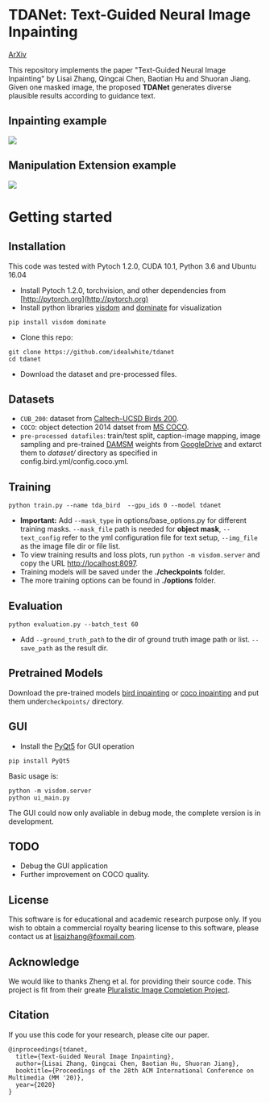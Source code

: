 
# TDANet: Text-Guided Neural Image Inpainting 
[ArXiv](https://arxiv.org/abs/2004.03212) 
<br>

This repository implements the paper "Text-Guided Neural Image Inpainting" 
by Lisai Zhang, Qingcai Chen, Baotian Hu and Shuoran Jiang. Given one masked image, the proposed 
**TDANet** generates diverse plausible results according to guidance text.

## Inpainting example

<img src='https://github.com/idealwhite/tdanet/blob/master/images/inpainting_example.png' align="center">

## Manipulation Extension example

<img src='https://github.com/idealwhite/tdanet/blob/master/images/manipulation_example.png' align="center">

# Getting started
## Installation
This code was tested with Pytoch 1.2.0, CUDA 10.1, Python 3.6 and Ubuntu 16.04

- Install Pytoch 1.2.0, torchvision, and other dependencies from [http://pytorch.org](http://pytorch.org)
- Install python libraries [visdom](https://github.com/facebookresearch/visdom) and [dominate](https://github.com/Knio/dominate) for visualization


```
pip install visdom dominate
```
- Clone this repo:

```
git clone https://github.com/idealwhite/tdanet
cd tdanet
```
- Download the dataset and pre-processed files.

## Datasets
- ```CUB_200```: dataset from [Caltech-UCSD Birds 200](http://www.vision.caltech.edu/visipedia/CUB-200.html).
- ```COCO```: object detection 2014 datset from [MS COCO](https://cocodataset.org/#download).
- ```pre-processed datafiles```: train/test split, caption-image mapping, image sampling 
 and pre-trained [DAMSM](https://github.com/taoxugit/AttnGAN) weights from [GoogleDrive](https://drive.google.com/file/d/1_B7gdUwStck8Kop9hNL2YUNWF6hIxCNx/view?usp=sharing) and extarct them 
 to *dataset/* directory as specified in config.bird.yml/config.coco.yml.
## Training
```
python train.py --name tda_bird  --gpu_ids 0 --model tdanet
```
- **Important:** Add ```--mask_type``` in options/base_options.py for different training masks. ```--mask_file``` path is needed for **object mask**,
 ```--text_config``` refer to the yml configuration file for text setup, ```--img_file``` as the image file dir or file list.
- To view training results and loss plots, run ```python -m visdom.server``` and copy the URL [http://localhost:8097](http://localhost:8097).
- Training models will be saved under the **./checkpoints** folder.
- The more training options can be found in **./options** folder.

## Evaluation

```
python evaluation.py --batch_test 60
```
- Add ```--ground_truth_path``` to the dir of ground truth image path or list. ```--save_path``` as the result dir.


## Pretrained Models
Download the pre-trained models [bird inpainting](https://drive.google.com/file/d/1yGC3zPnngyrGtyWrMSYZaMXUbbiXWZGj/view?usp=sharing) or [coco inpainting](https://drive.google.com/file/d/1tqrvFFilYO3eolwqbdZYm0byQv_ahaoS/view?usp=sharing) and put them under```checkpoints/``` directory.

## GUI

- Install the [PyQt5](https://pypi.org/project/PyQt5/) for GUI operation

```
pip install PyQt5
```

Basic usage is:
```
python -m visdom.server
python ui_main.py
```

The GUI could now only avaliable in debug mode, the complete version is in development.

## TODO
- Debug the GUI application
- Further improvement on COCO quality.

## License
This software is for educational and academic research purpose only. If you wish to obtain a commercial royalty bearing license to
 this software, please contact us at lisaizhang@foxmail.com.

## Acknowledge
We would like to thanks Zheng et al. for providing their source code. This project is fit from their greate [Pluralistic Image Completion Project](https://github.com/lyndonzheng/Pluralistic-Inpainting).

## Citation
If you use this code for your research, please cite our paper.
```
@inproceedings{tdanet,
  title={Text-Guided Neural Image Inpainting},
  author={Lisai Zhang, Qingcai Chen, Baotian Hu, Shuoran Jiang},
  booktitle={Proceedings of the 28th ACM International Conference on Multimedia (MM '20)},
  year={2020}
}
```
